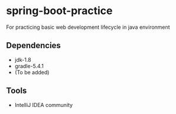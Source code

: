 # spring-boot-practice
For practicing basic web development lifecycle in java environment

## Dependencies
* jdk-1.8
* gradle-5.4.1
* (To be added)

## Tools
* IntelliJ IDEA community
